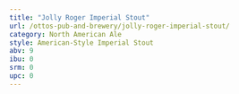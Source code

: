 ```yaml
---
title: "Jolly Roger Imperial Stout"
url: /ottos-pub-and-brewery/jolly-roger-imperial-stout/
category: North American Ale
style: American-Style Imperial Stout
abv: 9
ibu: 0
srm: 0
upc: 0
---
```


